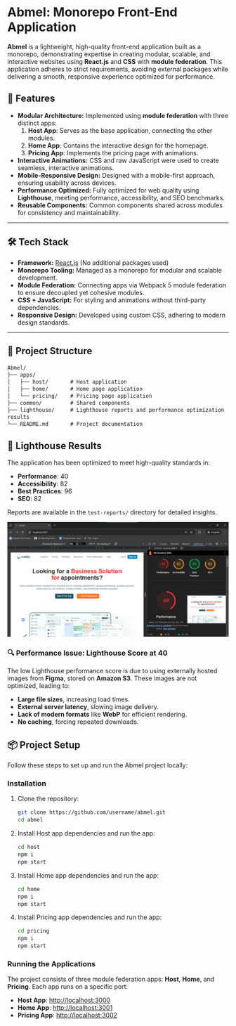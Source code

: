 # Abmel: Monorepo Front-End Application

**Abmel** is a lightweight, high-quality front-end application built as a monorepo, demonstrating expertise in creating modular, scalable, and interactive websites using **React.js** and **CSS** with **module federation**. This application adheres to strict requirements, avoiding external packages while delivering a smooth, responsive experience optimized for performance.

## 🌟 Features

- **Modular Architecture:** Implemented using **module federation** with three distinct apps:
  1. **Host App**: Serves as the base application, connecting the other modules.
  2. **Home App**: Contains the interactive design for the homepage.
  3. **Pricing App**: Implements the pricing page with animations.
- **Interactive Animations:** CSS and raw JavaScript were used to create seamless, interactive animations.
- **Mobile-Responsive Design:** Designed with a mobile-first approach, ensuring usability across devices.
- **Performance Optimized:** Fully optimized for web quality using **Lighthouse**, meeting performance, accessibility, and SEO benchmarks.
- **Reusable Components:** Common components shared across modules for consistency and maintainability.

---

## 🛠️ Tech Stack

- **Framework:** [React.js](https://reactjs.org/) (No additional packages used)
- **Monorepo Tooling:** Managed as a monorepo for modular and scalable development.
- **Module Federation:** Connecting apps via Webpack 5 module federation to ensure decoupled yet cohesive modules.
- **CSS + JavaScript:** For styling and animations without third-party dependencies.
- **Responsive Design:** Developed using custom CSS, adhering to modern design standards.

---

## 📂 Project Structure

```plaintext
Abmel/
├── apps/
│   ├── host/       # Host application
│   ├── home/       # Home page application
│   └── pricing/    # Pricing page application
├── common/         # Shared components
├── lighthouse/     # Lighthouse reports and performance optimization results
└── README.md       # Project documentation
```

## 🧪 Lighthouse Results

The application has been optimized to meet high-quality standards in:

- **Performance**: 40
- **Accessibility**: 82
- **Best Practices**: 96
- **SEO**: 82

Reports are available in the `test-reports/` directory for detailed insights.

![Lighthouse Test Report](/test-reports/lighthouse-test-report.png)

### 🔍 Performance Issue: Lighthouse Score at 40

The low Lighthouse performance score is due to using externally hosted images from **Figma**, stored on **Amazon S3**. These images are not optimized, leading to:

- **Large file sizes**, increasing load times.
- **External server latency**, slowing image delivery.
- **Lack of modern formats** like **WebP** for efficient rendering.
- **No caching**, forcing repeated downloads.

## 📦 Project Setup

Follow these steps to set up and run the Abmel project locally:

### Installation

1. Clone the repository:

   ```bash
   git clone https://github.com/username/abmel.git
   cd abmel
   ```

2. Install Host app dependencies and run the app:

   ```bash
   cd host
   npm i
   npm start
   ```

3. Install Home app dependencies and run the app:

   ```bash
   cd home
   npm i
   npm start
   ```

4. Install Pricing app dependencies and run the app:
   ```bash
   cd pricing
   npm i
   npm start
   ```

### Running the Applications

The project consists of three module federation apps: **Host**, **Home**, and **Pricing**. Each app runs on a specific port:

- **Host App**: [http://localhost:3000](http://localhost:3000)
- **Home App**: [http://localhost:3001](http://localhost:3001)
- **Pricing App**: [http://localhost:3002](http://localhost:3002)
